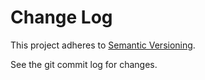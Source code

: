 # Change Log

This project adheres to [Semantic Versioning](http://semver.org/).

See the git commit log for changes.
